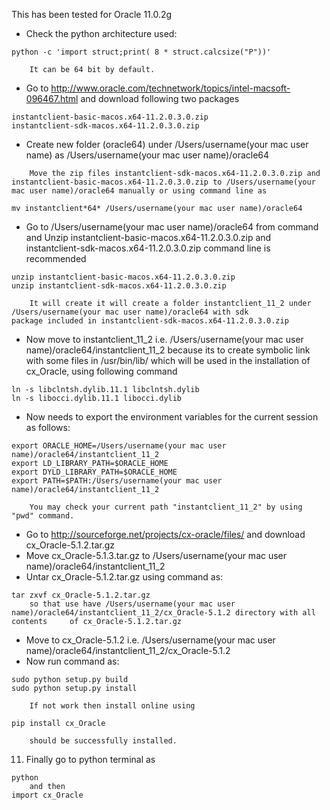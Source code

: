 This has been tested for Oracle 11.0.2g

* Check the python architecture used:
```
python -c 'import struct;print( 8 * struct.calcsize("P"))'

    It can be 64 bit by default.

```

* Go to http://www.oracle.com/technetwork/topics/intel-macsoft-096467.html and download following two packages
```
instantclient-basic-macos.x64-11.2.0.3.0.zip
instantclient-sdk-macos.x64-11.2.0.3.0.zip

```
* Create new folder (oracle64) under /Users/username(your mac user name) as /Users/username(your mac user name)/oracle64
```
    Move the zip files instantclient-sdk-macos.x64-11.2.0.3.0.zip and instantclient-basic-macos.x64-11.2.0.3.0.zip to /Users/username(your mac user name)/oracle64 manually or using command line as 

mv instantclient*64* /Users/username(your mac user name)/oracle64

```
* Go to /Users/username(your mac user name)/oracle64 from command and Unzip instantclient-basic-macos.x64-11.2.0.3.0.zip and instantclient-sdk-macos.x64-11.2.0.3.0.zip command line is recommended
```
unzip instantclient-basic-macos.x64-11.2.0.3.0.zip
unzip instantclient-sdk-macos.x64-11.2.0.3.0.zip

    It will create it will create a folder instantclient_11_2 under /Users/username(your mac user name)/oracle64 with sdk           package included in instantclient-sdk-macos.x64-11.2.0.3.0.zip
```
* Now move to instantclient_11_2 i.e. /Users/username(your mac user name)/oracle64/instantclient_11_2 because its to create
symbolic link with some files in /usr/bin/lib/ which will be used in the installation of cx_Oracle, using following command
```
ln -s libclntsh.dylib.11.1 libclntsh.dylib
ln -s libocci.dylib.11.1 libocci.dylib
```
* Now needs to export the environment variables for the current session as follows:

```
export ORACLE_HOME=/Users/username(your mac user name)/oracle64/instantclient_11_2
export LD_LIBRARY_PATH=$ORACLE_HOME
export DYLD_LIBRARY_PATH=$ORACLE_HOME
export PATH=$PATH:/Users/username(your mac user name)/oracle64/instantclient_11_2

    You may check your current path "instantclient_11_2" by using "pwd" command.
```
* Go to http://sourceforge.net/projects/cx-oracle/files/ and download cx_Oracle-5.1.2.tar.gz
* Move cx_Oracle-5.1.3.tar.gz to /Users/username(your mac user name)/oracle64/instantclient_11_2
* Untar cx_Oracle-5.1.2.tar.gz using command as:
```
tar zxvf cx_Oracle-5.1.2.tar.gz
    so that use have /Users/username(your mac user name)/oracle64/instantclient_11_2/cx_Oracle-5.1.2 directory with all contents     of cx_Oracle-5.1.2.tar.gz
```
* Move to cx_Oracle-5.1.2 i.e. /Users/username(your mac user name)/oracle64/instantclient_11_2/cx_Oracle-5.1.2
* Now run command as:
```
sudo python setup.py build
sudo python setup.py install

    If not work then install online using 

pip install cx_Oracle

    should be successfully installed.
```
11. Finally go to python terminal as 
```
python 
    and then
import cx_Oracle
```
